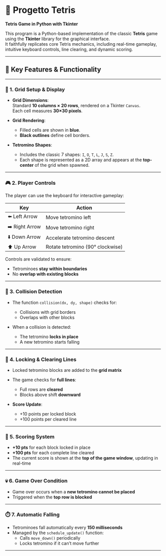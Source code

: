 # 🧩 Progetto Tetris

**Tetris Game in Python with Tkinter**

This program is a Python-based implementation of the classic **Tetris** game using the **Tkinter** library for the graphical interface.  
It faithfully replicates core Tetris mechanics, including real-time gameplay, intuitive keyboard controls, line clearing, and dynamic scoring.

---

## 🎯 Key Features & Functionality

---

### 🧱 1. Grid Setup & Display

- **Grid Dimensions**:  
  Standard **10 columns × 20 rows**, rendered on a Tkinter `Canvas`.  
  Each cell measures **30×30 pixels**.

- **Grid Rendering**:  
  - Filled cells are shown in **blue**.
  - **Black outlines** define cell borders.

- **Tetromino Shapes**:  
  - Includes the classic 7 shapes: `I`, `O`, `T`, `L`, `J`, `S`, `Z`.  
  - Each shape is represented as a 2D array and appears at the **top-center** of the grid when spawned.

---

### 🎮 2. Player Controls

The player can use the keyboard for interactive gameplay:

| Key          | Action                          |
|--------------|----------------------------------|
| ⬅️ Left Arrow  | Move tetromino left              |
| ➡️ Right Arrow | Move tetromino right             |
| ⬇️ Down Arrow  | Accelerate tetromino descent     |
| ⬆️ Up Arrow    | Rotate tetromino (90° clockwise) |

Controls are validated to ensure:
- Tetrominoes **stay within boundaries**
- No **overlap with existing blocks**

---

### 🚧 3. Collision Detection

- The function `collision(dx, dy, shape)` checks for:
  - Collisions with grid borders
  - Overlaps with other blocks

- When a collision is detected:
  - The tetromino **locks in place**
  - A new tetromino starts falling

---

### 🧲 4. Locking & Clearing Lines

- Locked tetromino blocks are added to the **grid matrix**
- The game checks for **full lines**:
  - Full rows are **cleared**
  - Blocks above shift **downward**

- **Score Update**:
  - +10 points per locked block
  - +100 points per cleared line

---

### 🧮 5. Scoring System

- **+10 pts** for each block locked in place  
- **+100 pts** for each complete line cleared  
- The current score is shown at the **top of the game window**, updating in real-time

---

### 💀 6. Game Over Condition

- Game over occurs when a **new tetromino cannot be placed**
- Triggered when the **top row is blocked**

---

### ⏱️ 7. Automatic Falling

- Tetrominoes fall automatically every **150 milliseconds**
- Managed by the `schedule_update()` function:
  - Calls `move_down()` periodically
  - Locks tetromino if it can’t move further

---
